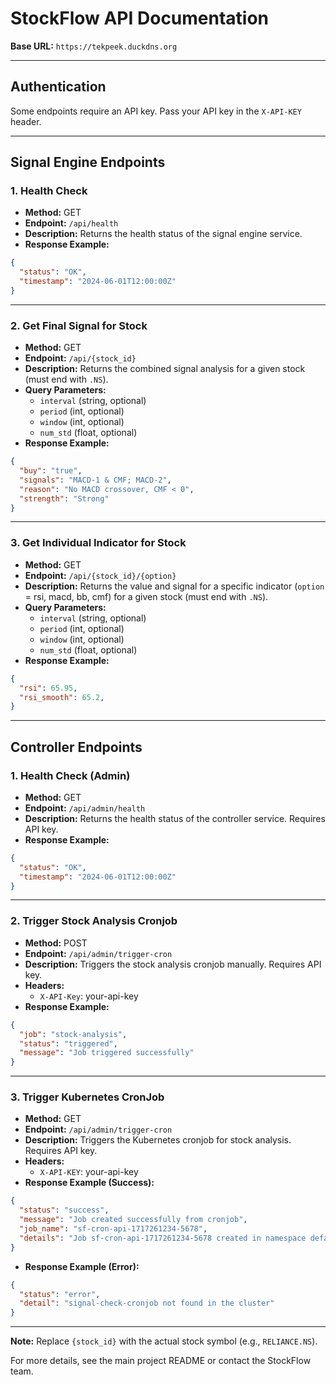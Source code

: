 # StockFlow API Documentation

**Base URL:** `https://tekpeek.duckdns.org`

---

## Authentication
Some endpoints require an API key. Pass your API key in the `X-API-KEY` header.

---

## Signal Engine Endpoints

### 1. Health Check
- **Method:** GET
- **Endpoint:** `/api/health`
- **Description:** Returns the health status of the signal engine service.
- **Response Example:**
```json
{
  "status": "OK",
  "timestamp": "2024-06-01T12:00:00Z"
}
```

---

### 2. Get Final Signal for Stock
- **Method:** GET
- **Endpoint:** `/api/{stock_id}`
- **Description:** Returns the combined signal analysis for a given stock (must end with `.NS`).
- **Query Parameters:**
  - `interval` (string, optional)
  - `period` (int, optional)
  - `window` (int, optional)
  - `num_std` (float, optional)
- **Response Example:**
```json
{
  "buy": "true",
  "signals": "MACD-1 & CMF; MACD-2",
  "reason": "No MACD crossover, CMF < 0",
  "strength": "Strong"
}
```

---

### 3. Get Individual Indicator for Stock
- **Method:** GET
- **Endpoint:** `/api/{stock_id}/{option}`
- **Description:** Returns the value and signal for a specific indicator (`option` = rsi, macd, bb, cmf) for a given stock (must end with `.NS`).
- **Query Parameters:**
  - `interval` (string, optional)
  - `period` (int, optional)
  - `window` (int, optional)
  - `num_std` (float, optional)
- **Response Example:**
```json
{
  "rsi": 65.95,
  "rsi_smooth": 65.2,
}
```

---

## Controller Endpoints

### 1. Health Check (Admin)
- **Method:** GET
- **Endpoint:** `/api/admin/health`
- **Description:** Returns the health status of the controller service. Requires API key.
- **Response Example:**
```json
{
  "status": "OK",
  "timestamp": "2024-06-01T12:00:00Z"
}
```

---

### 2. Trigger Stock Analysis Cronjob
- **Method:** POST
- **Endpoint:** `/api/admin/trigger-cron`
- **Description:** Triggers the stock analysis cronjob manually. Requires API key.
- **Headers:**
  - `X-API-Key`: your-api-key
- **Response Example:**
```json
{
  "job": "stock-analysis",
  "status": "triggered",
  "message": "Job triggered successfully"
}
```

---

### 3. Trigger Kubernetes CronJob
- **Method:** GET
- **Endpoint:** `/api/admin/trigger-cron`
- **Description:** Triggers the Kubernetes cronjob for stock analysis. Requires API key.
- **Headers:**
  - `X-API-KEY`: your-api-key
- **Response Example (Success):**
```json
{
  "status": "success",
  "message": "Job created successfully from cronjob",
  "job_name": "sf-cron-api-1717261234-5678",
  "details": "Job sf-cron-api-1717261234-5678 created in namespace default"
}
```
- **Response Example (Error):**
```json
{
  "status": "error",
  "detail": "signal-check-cronjob not found in the cluster"
}
```

---

**Note:** Replace `{stock_id}` with the actual stock symbol (e.g., `RELIANCE.NS`).

For more details, see the main project README or contact the StockFlow team. 